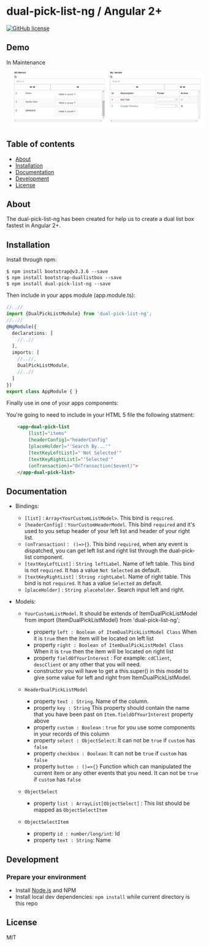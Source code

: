 # dual-pick-list-ng / Angular 2+

[![GitHub license](https://img.shields.io/badge/license-MIT-blue.svg)](https://raw.githubusercontent.com/caiquevallim/dual-pick-list/master/LICENSE)


## Demo

In Maintenance

<img src="dual-pick-list-img.png" width="1080" hspace="12"/>


## Table of contents

- [About](#about)
- [Installation](#installation)
- [Documentation](#documentation)
- [Development](#development)
- [License](#license)

## About

The dual-pick-list-ng has been created for help us to create a dual list box fastest in Angular 2+.

## Installation

Install through npm:
```
$ npm install bootstrap@v3.3.6 --save
$ npm install bootstrap-duallistbox --save
$ npm install dual-pick-list-ng --save
```

Then include in your apps module (app.module.ts):

```TypeScript
//..//
import {DualPickListModule} from 'dual-pick-list-ng';
//..//
@NgModule({
  declarations: [
    //..//
  ],
  imports: [
    //..//,
    DualPickListModule,
    //..//
  ]
})
export class AppModule { }
```

Finally use in one of your apps components:

You're going to need to include in your HTML 5 file the following statment:
```HTML 5
    <app-dual-pick-list
        [list]="items"
        [headerConfig]="headerConfig"
        [placeHolder]="'Search By...'"
        [textKeyLeftList]="'Not Selected'"
        [textKeyRightList]="'Selected'"
        (onTransaction)="OnTransaction($event)">
    </app-dual-pick-list>
```

## Documentation
* Bindings:
    * `[list]` : `Array<YourCustomListModel>`. This bind is `required`.
    * `[headerConfig]` : `YourCustomHeaderModel`. This bind `required` and it's used to you setup header of your left list and header of your right list.
    * `(onTransaction)` : ` ()=>{}`. This bind `required`, when any event is dispatched, you can get left list and right list through the dual-pick-list component.
    * `[textKeyLeftList]` : `String leftLabel`. Name of left table. This bind is not `required`. It has a value `Not Selected` as default.
    * `[textKeyRightList]` : `String rightLabel`. Name of right table. This bind is not `required`. It has a value `Selected` as default.
    * `[placeHolder]` : `String placeholder`. Search input left and right.

* Models:
    * `YourCustomListModel`. It should be extends of ItemDualPickListModel from import {ItemDualPickListModel} from 'dual-pick-list-ng';
        * property `left : Boolean of ItemDualPickListModel Class` When it is `true` then the item will be located on left list
        * property `right : Boolean of ItemDualPickListModel Class` When it is `true` then the item will be located on right list
        * property `fieldOfYourInterest` : For example: `cdClient`, `descClient` or any other that you will need.
        * constructor you will have to get a this.super() in this model to give some value for left and right from ItemDualPickListModel.

    * `HeaderDualPickListModel`
        * property `text : String`. Name of the column.
        * property `key : String` This property should contain the name that you have been past on `Item.fieldOfYourInterest` property above
        * property `custom : Boolean` : `true` for you use some components in your records of this column
        * property `select : ObjectSelect`: It can not be `true` if `custom` has `false`
        * property `checkbox : Boolean`: It can not be `true` if `custom` has `false`
        * property `button : ()=>{}` Function which can manipulated the current item or any other events that you need. It can not be `true` if `custom` has `false`

    * `ObjectSelect`
        * property `list : ArrayList[ObjectSelect]` : This list should be mapped as `ObjectSelectItem`

    * `ObjectSelectItem`
        * property `id : number/long/int`: Id
        * property `text : String`: Name


## Development

### Prepare your environment
* Install [Node.js](http://nodejs.org/) and NPM
* Install local dev dependencies: `npm install` while current directory is this repo

## License

MIT
